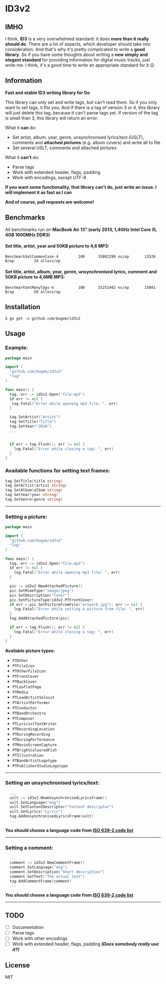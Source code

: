 # ID3v2

## IMHO
I think, **ID3** is a very overwhelmed standard: it does **more than it really should do**. There are a lot of aspects, which developer should take into consideration. And that's why it's pretty complicated to write a **good library**. So if you have some thoughts about writing a **new simply and elegant standard** for providing information for digital music tracks, just write me. I think, it's a good time to write an appropriate standard for it 😉

## Information
**Fast and stable ID3 writing library for Go**

This library can only set and write tags, but can't read them. So if you only want to set tags, it fits you. And if there is a tag of version 3 or 4, this library will just delete this tag, because it can't parse tags yet. If version of the tag is small than 3, this library will return an error.

What it **can** do:
* Set artist, album, year, genre, unsynchronised lyrics/text (USLT), comments and **attached pictures** (e.g. album covers) and write all to file
* Set several USLT, comments and attached pictures

What it **can't** do:
* Parse tags
* Work with extended header, flags, padding
* Work with encodings, except UTF-8

**If you want some functionality, that library can't do, just write an issue. I will implement it as fast as I can**

**And of course, pull requests are welcome!**

## Benchmarks

All benchmarks run on **MacBook Air 13" (early 2013, 1,4GHz Intel Core i5, 4GB 1600MHz DDR3)**

#### Set title, artist, year and 50KB picture to 4,6 MP3:
```
BenchmarkSetCommonCase-4	     100	  15881298 ns/op	   13526 B/op	      34 allocs/op
```

#### Set title, artist, album, year, genre, unsynchronised lyrics, comment and 50KB picture to 4,6MB MP3:
```
BenchmarkSetManyTags-4  	     100	  15251942 ns/op	   15081 B/op	      50 allocs/op
```

## Installation
  	$ go get -u github.com/bogem/id3v2

## Usage
### Example:
```go
package main

import (
  "github.com/bogem/id3v2"
  "log"
)

func main() {
  tag, err := id3v2.Open("file.mp3")
  if err != nil {
   log.Fatal("Error while opening mp3 file: ", err)
  }

  tag.SetArtist("Artist")
  tag.SetTitle("Title")
  tag.SetYear("2016")
  ...


  if err = tag.Flush(); err != nil {
    log.Fatal("Error while closing a tag: ", err)
  }
}

```

### Available functions for setting text frames:
```go
tag.SetTitle(title string)
tag.SetArtist(artist string)
tag.SetAlbum(album string)
tag.SetYear(year string)
tag.SetGenre(genre string)
```

___

### Setting a picture:
```go
package main

import (
  "github.com/bogem/id3v2"
  "log"
)

func main() {
  tag, err := id3v2.Open("file.mp3")
  if err != nil {
    log.Fatal("Error while opening mp3 file: ", err)
  }

  pic := id3v2.NewAttachedPicture()
  pic.SetMimeType("image/jpeg")
  pic.SetDescription("Cover")
  pic.SetPictureType(id3v2.PTFrontCover)
  if err = pic.SetPictureFromFile("artwork.jpg"); err != nil {
    log.Fatal("Error while setting a picture from file: ", err)
  }
  tag.AddAttachedPicture(pic)

  if err = tag.Flush(); err != nil {
    log.Fatal("Error while closing a tag: ", err)
  }
}
```

**Available picture types:**
* `PTOther`
* `PTFileIcon`
* `PTOtherFileIcon`
* `PTFrontCover`
* `PTBackCover`
* `PTLeafletPage`
* `PTMedia`
* `PTLeadArtistSoloist`
* `PTArtistPerformer`
* `PTConductor`
* `PTBandOrchestra`
* `PTComposer`
* `PTLyricistTextWriter`
* `PTRecordingLocation`
* `PTDuringRecording`
* `PTDuringPerformance`
* `PTMovieScreenCapture`
* `PTBrightColouredFish`
* `PTIllustration`
* `PTBandArtistLogotype`
* `PTPublisherStudioLogotype`

___

### Setting an unsynchronised lyrics/text:
```go
  ...
  uslt := id3v2.NewUnsynchronisedLyricsFrame()
  uslt.SetLanguage("eng")
  uslt.SetContentDescriptor("Content descriptor")
  uslt.SetLyrics("Lyrics")
  tag.AddUnsynchronisedLyricsFrame(uslt)
  ...
```

**You should choose a language code from [ISO 639-2 code list](https://www.loc.gov/standards/iso639-2/php/code_list.php)**

___

### Setting a comment:
```go
  ...
  comment := id3v2.NewCommentFrame()
  comment.SetLanguage("eng")
  comment.SetDescription("Short description")
  comment.SetText("The actual text")
  tag.AddCommentFrame(comment)
  ...
```

**You should choose a language code from [ISO 639-2 code list](https://www.loc.gov/standards/iso639-2/php/code_list.php)**

___

## TODO

- [ ] Documentation
- [ ] Parse tags
- [ ] Work with other encodings
- [ ] Work with extended header, flags, padding ***(Does somebody really use it?)***

## License
MIT

